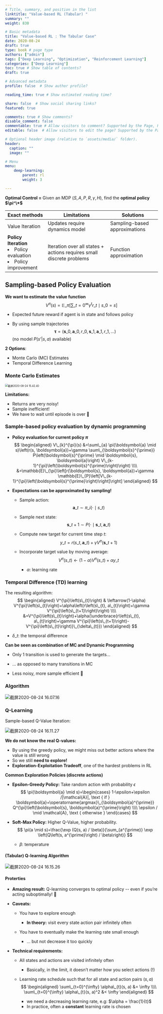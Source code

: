 ```yaml
---
# Title, summary, and position in the list
linktitle: "Value-based RL (Tabular) "
summary: ""
weight: 830

# Basic metadata
title: "Value-based RL : The Tabular Case"
date: 2020-08-24
draft: true
type: book # page type
authors: ["admin"]
tags: ["Deep Learning", "Optimization", "Reinforcement Learning"]
categories: ["Deep Learning"]
toc: true # Show table of contents?
draft: true

# Advanced metadata
profile: false  # Show author profile?

reading_time: true # Show estimated reading time?

share: false  # Show social sharing links?
featured: true

comments: true # Show comments?
disable_comment: false
commentable: true # Allow visitors to comment? Supported by the Page, Post, and Docs content types.
editable: false  # Allow visitors to edit the page? Supported by the Page, Post, and Docs content types.

# Optional header image (relative to `assets/media/` folder).
header:
  caption: ""
  image: ""

# Menu
menu: 
    deep-learning:
        parent: rl
        weight: 3

---
```


**Optimal Control =** Given an MDP $(S, A, P, R, \gamma, H)$, find the **optimal policy $\pi^\*$**



| Exact methods                                                | Limitations                                                  | Solutions                     |
| ------------------------------------------------------------ | ------------------------------------------------------------ | ----------------------------- |
| Value Iteration                                              | Updates require dynamics model                               | Sampling-based approximations |
| **Policy Iteration**  <li>Policy evaluation <li>Policy improvement | Iteration over all states + actions requires small discrete problems | Function approximation        |

## Sampling-based Policy Evaluation

**We want to estimate the value function**
$$
V^{\pi}(s)=\mathbb{E}\_{\pi}\left[\sum\_{t=0}^{\infty} \gamma^{t} r\_{t} \mid s\_{0}=s\right]
$$

- Expected future reward if agent is in state and follows policy

- By using sample trajectories 
  $$
  \boldsymbol{\tau}=\left(\boldsymbol{s}\_{0}, \boldsymbol{a}\_{0}, r\_{0}, \boldsymbol{s}\_{1}, \boldsymbol{a}\_{1}, r\_{1}, \ldots\right)
  $$
  (no model $P(s’|s,a)$ available)

**2 Options**:

- Monte Carlo (MC) Estimates
- Temporal Difference Learning

### Monte Carlo Estimates

<img src="https://raw.githubusercontent.com/EckoTan0804/upic-repo/master/uPic/截屏2020-08-24%2015.42.40.png" alt="截屏2020-08-24 15.42.40" style="zoom:60%;" />

**Limitations:**

- Returns are very noisy!
- Sample inefficient!
- We have to wait until episode is over 🤪

### Sample-based policy evaluation by dynamic programming

- **Policy evaluation for current policy $\pi$**
  $$
  \begin{aligned}
  V\_{k}^{\pi}(s) &=\sum\_{a} \pi(\boldsymbol{a} \mid s)\left(r(s, \boldsymbol{a})+\gamma \sum\_{\boldsymbol{s}^{\prime}} P\left(\boldsymbol{s}^{\prime} \mid \boldsymbol{s}, \boldsymbol{a}\right) V\_{k-1}^{\pi}\left(\boldsymbol{s}^{\prime}\right)\right) \\\\
  &=\mathbb{E}\_{\pi}\left[r(\boldsymbol{s}, \boldsymbol{a})+\gamma \mathbb{E}\_{P}\left[V\_{k-1}^{\pi}\left(\boldsymbol{s}^{\prime}\right)\right]\right]
  \end{aligned}
  $$

- **Expectations can be approximated by sampling!**

  - Sample action:
    $$
    \boldsymbol{a}\_{t} \sim \pi\_{i}\left(\cdot \mid s\_{t}\right)
    $$

  - Sample next state:
    $$
    \boldsymbol{s}\_{t+1} \sim P\left(\cdot \mid \boldsymbol{s}\_{t}, \boldsymbol{a}\_{t}\right)
    $$

  - Compute new target for current time step $t$:
    $$
    y\_{t}=r\left(s\_{t}, \boldsymbol{a}\_{t}\right)+\gamma V^{\pi}\left(\boldsymbol{s}\_{t+1}\right)
    $$

  - Incorporate target value by moving average:
    $$
    V^{\pi}\left(s\_{t}\right) \leftarrow(1-\alpha) V^{\pi}\left(s\_{t}\right)+\alpha y\_{t}
    $$

    - $\alpha$: learning rate

### Temporal Difference (TD) learning

The resulting algorithm:
$$
\begin{aligned}
V^{\pi}\left(s\_{t}\right) & \leftarrow(1-\alpha) V^{\pi}\left(s\_{t}\right)+\alpha\left(r\left(s\_{t}, a\_{t}\right)+\gamma V^{\pi}\left(s\_{t+1}\right)\right) \\\\
&=V^{\pi}\left(s\_{t}\right)+\alpha(\underbrace{r\left(s\_{t}, a\_{t}\right)+\gamma V^{\pi}\left(s\_{t+1}\right)-V^{\pi}\left(s\_{t}\right)}\_{\delta\_{t}})
\end{aligned}
$$

- $\delta\_t$: the temporal difference

**Can be seen as combination of MC and Dynamic Programming**

- Only 1 transition is used to generate the targets... 
- ... as opposed to many transitions in MC

- Less noisy, more sample efficient :clap:

### Algorithm

![截屏2020-08-24 16.07.16](https://raw.githubusercontent.com/EckoTan0804/upic-repo/master/uPic/截屏2020-08-24%2016.07.16.png)

### Q-Learning

Sample-based Q-Value Iteration:

![截屏2020-08-24 16.11.27](https://raw.githubusercontent.com/EckoTan0804/upic-repo/master/uPic/截屏2020-08-24%2016.11.27.png)

**We do not know the real Q-values:**

- By using the greedy policy, we might miss out better actions where the value is still wrong
- So we still **need to explore!**
- **Exploration-Exploitation Tradeoff**, one of the hardest problems in RL

**Common Exploration Policies (discrete actions)**

- **Epsilon-Greedy Policy:** Take random action with probability $\epsilon$
  $$
  \pi(\boldsymbol{a} \mid s)=\begin{cases}
  1-\epsilon+\epsilon /|\mathcal{A}|, \text { if } \boldsymbol{a}=\operatorname{argmax}\_{\boldsymbol{a}^{\prime}} Q^{\pi}\left(\boldsymbol{s}, \boldsymbol{a}^{\prime}\right) \\\\
  \epsilon / \mid \mathcal{A}, \text { otherwise }
  \end{cases}
  $$

- **Soft-Max Policy:** Higher Q-Value, higher probability.
  $$
  \pi(a \mid s)=\frac{\exp (Q(s, a) / \beta)}{\sum_{a^{\prime}} \exp \left(Q\left(s, a^{\prime}\right) / \beta\right)}
  $$

  - $\beta$: temperature

#### (Tabular) Q-learning Algorithm

![截屏2020-08-24 16.15.26](https://raw.githubusercontent.com/EckoTan0804/upic-repo/master/uPic/截屏2020-08-24%2016.15.26.png)

#### Proterties

- **Amazing result:** Q-learning converges to optimal policy -- even if you’re acting suboptimally! :clap:

- **Caveats:**

  - You have to explore enough
    - **In theory:** visit every state action pair infinitely often

  - You have to eventually make the learning rate small enough 
    - ... but not decrease it too quickly

- **Technical requirements:**

  - All states and actions are visited infinitely often

    - Basically, in the limit, it doesn’t matter how you select actions (!)

  - Learning rate schedule such that for all state and action pairs $(s,a)$
    $$
    \begin{aligned}
    \sum\_{t=0}^{\infty} \alpha\_{t}(s, a) &= \infty \\\\
    \sum\_{t=0}^{\infty} \alpha\_{t}(s, a)^2 &< \infty
    \end{aligned}
    $$

    - we need a decreasing learning rate, e.g: $\alpha = \frac{1}{t}$
    - In practice, often a **constant** learning rate is chosen